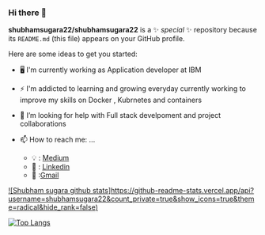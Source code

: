 ### Hi there 👋


**shubhamsugara22/shubhamsugara22** is a ✨ _special_ ✨ repository because its `README.md` (this file) appears on your GitHub profile.

Here are some ideas to get you started:

- 🖥️ I'm currently working as Application developer at IBM

- ⚡ I'm addicted to learning and growing everyday currently working to improve my skills on Docker , Kubrnetes and containers

- 🤔 I’m looking for help with Full stack develpoment and project collaborations

- 📫 How to reach me: ...
  - 💡 : [Medium](https://medium.com/@shubhamsugara22)
  - 🏢 : [Linkedin](https://www.linkedin.com/in/shubham-sugara-475487ba)
  - 📧 :[Gmail](shubhamsugara22@gmail.com)

[![Shubham sugara github stats]https://github-readme-stats.vercel.app/api?username=shubhamsugara22&count_private=true&show_icons=true&theme=radical&hide_rank=false)](https://github.com/anuraghazra/github-readme-stats)

[![Top Langs](https://github-readme-stats.vercel.app/api/top-langs/?username=shubhamsugara22)](https://github.com/anuraghazra/github-readme-stats)
